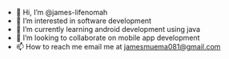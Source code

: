 - 👋 Hi, I’m @james-lifenomah
- 👀 I’m interested in software development
- 🌱 I’m currently learning android development using java
- 💞️ I’m looking to collaborate on mobile app development
- 📫 How to reach me email me at jamesmuema081@gmail.com

<!---
james-lifenomah/james-lifenomah is a ✨ special ✨ repository because its `README.md` (this file) appears on your GitHub profile.
You can click the Preview link to take a look at your changes.
--->
